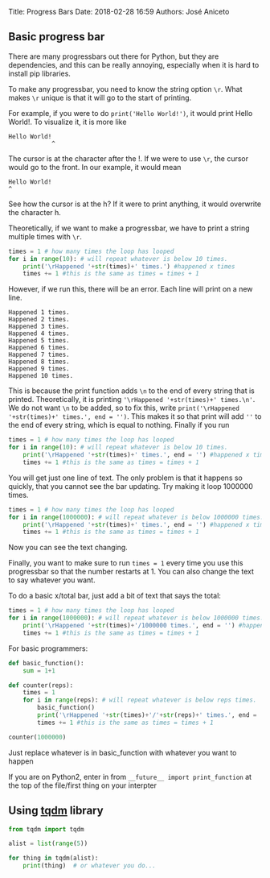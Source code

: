 Title: Progress Bars
Date: 2018-02-28 16:59
Authors: José Aniceto


## Basic progress bar

There are many progressbars out there for Python, but they are dependencies, and this can be really annoying, especially when it is hard to install pip libraries.

To make any progressbar, you need to know the string option `\r`. What makes `\r` unique is that it will go to the start of printing.

For example, if you were to do `print('Hello World!')`, it would print Hello World!. To visualize it, it is more like

```
Hello World!
            ^
```
The cursor is at the character after the !. If we were to use `\r`, the cursor would go to the front. In our example, it would mean

```
Hello World!
^
```
See how the cursor is at the h? If it were to print anything, it would overwrite the character h.

Theoretically, if we want to make a progressbar, we have to print a string multiple times with `\r`.

```python
times = 1 # how many times the loop has looped
for i in range(10): # will repeat whatever is below 10 times.
    print('\rHappened '+str(times)+' times.') #happened x times
    times += 1 #this is the same as times = times + 1
```

However, if we run this, there will be an error. Each line will print on a new line.

```
Happened 1 times.
Happened 2 times.
Happened 3 times.
Happened 4 times.
Happened 5 times.
Happened 6 times.
Happened 7 times.
Happened 8 times.
Happened 9 times.
Happened 10 times.
```

This is because the print function adds `\n` to the end of every string that is printed. Theoretically, it is printing `'\rHappened '+str(times)+' times.\n'`. We do not want `\n` to be added, so to fix this, write `print('\rHappened '+str(times)+' times.', end = '')`. This makes it so that print will add `''` to the end of every string, which is equal to nothing. Finally if you run

```python
times = 1 # how many times the loop has looped
for i in range(10): # will repeat whatever is below 10 times.
    print('\rHappened '+str(times)+' times.', end = '') #happened x times
    times += 1 #this is the same as times = times + 1
```
You will get just one line of text. The only problem is that it happens so quickly, that you cannot see the bar updating. Try making it loop 1000000 times.

```python
times = 1 # how many times the loop has looped
for i in range(1000000): # will repeat whatever is below 1000000 times.
    print('\rHappened '+str(times)+' times.', end = '') #happened x times
    times += 1 #this is the same as times = times + 1
```
Now you can see the text changing.

Finally, you want to make sure to run `times = 1` every time you use this progressbar so that the number restarts at 1. You can also change the text to say whatever you want.

To do a basic x/total bar, just add a bit of text that says the total:
```python
times = 1 # how many times the loop has looped
for i in range(1000000): # will repeat whatever is below 1000000 times.
    print('\rHappened '+str(times)+'/1000000 times.', end = '') #happened x times
    times += 1 #this is the same as times = times + 1
```

For basic programmers:
```python
def basic_function():
    sum = 1+1

def counter(reps):
    times = 1
    for i in range(reps): # will repeat whatever is below reps times.
        basic_function()
        print('\rHappened '+str(times)+'/'+str(reps)+' times.', end = '') #happened x times
        times += 1 #this is the same as times = times + 1

counter(1000000)
```

Just replace whatever is in basic_function with whatever you want to happen

If you are on Python2, enter in from `__future__ import print_function` at the top of the file/first thing on your interpter

## Using [tqdm](https://github.com/tqdm/tqdm) library

```python
from tqdm import tqdm

alist = list(range(5))

for thing in tqdm(alist):
    print(thing)  # or whatever you do...
```

